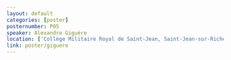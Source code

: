 ```yaml
---
layout: default
categories: [poster]
posternumber: P05
speaker: Alexandre Giguère
location: ['Collège Militaire Royal de Saint-Jean, Saint-Jean-sur-Richelieu, Québec (Canada)', 'SandboxAQ, Palo Alto, California (US)']
link: poster/giguere
---
```

